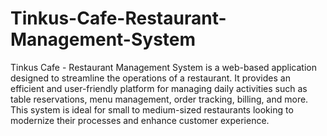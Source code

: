 # Tinkus-Cafe-Restaurant-Management-System
Tinkus Cafe - Restaurant Management System is a web-based application designed to streamline the operations of a restaurant. It provides an efficient and user-friendly platform for managing daily activities such as table reservations, menu management, order tracking, billing, and more. This system is ideal for small to medium-sized restaurants looking to modernize their processes and enhance customer experience.
